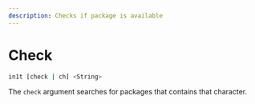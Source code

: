 ```yaml
---
description: Checks if package is available
---
```


# Check

```bash
in1t [check | ch] <String>
```

The `check` argument searches for packages that contains that character.
